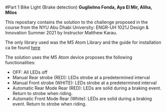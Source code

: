 #Part 1 Bike Light (Brake detection)
**Guglielmo Fonda, Aya El Mir, Aliha, Milos**

This repositary contains the solution to the challenge proposed in the course from the NYU Abu Dhabi University: ENGR-UH 1021J Design & Innovation Summer 2021 by Instructor Matthew Karau.

The only library used was the M5 Atom Library and the guide for installation ca be found [here](https://docs.m5stack.com/en/arduino/arduino_development)

The solution uses the M5 Atom device proposes the following functionalities:

- OFF: All LEDs off
- Manual Rear strobe (RED): LEDs strobe at a predetermined interval
- Manual Front strobe (WHITE): LEDs strobe at a predetermined interval
- Automatic Rear Mode Rear (RED): LEDs are solid during a braking event. Return to strobe when riding.
- Automatic Front Mode Rear (White): LEDs are solid during a braking event. Return to strobe when riding.

